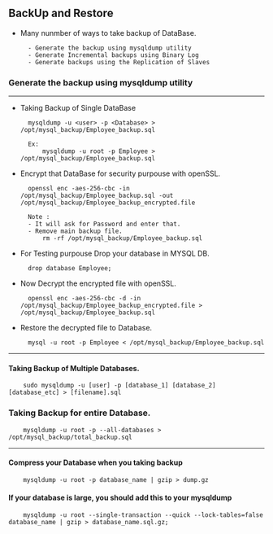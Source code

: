 ## BackUp and Restore

- Many nunmber of ways to take backup of DataBase.

        - Generate the backup using mysqldump utility
        - Generate Incremental backups using Binary Log
        - Generate backups using the Replication of Slaves
        
### Generate the backup using mysqldump utility
------

- Taking Backup of Single DataBase

        mysqldump -u <user> -p <Database> > /opt/mysql_backup/Employee_backup.sql
        
        Ex: 
            mysqldump -u root -p Employee > /opt/mysql_backup/Employee_backup.sql 
            
- Encrypt that DataBase for security purpouse with openSSL.
        
        openssl enc -aes-256-cbc -in /opt/mysql_backup/Employee_backup.sql -out /opt/mysql_backup/Employee_backup_encrypted.file

        Note : 
        - It will ask for Password and enter that. 
        - Remove main backup file.
            rm -rf /opt/mysql_backup/Employee_backup.sql
            
- For Testing purpouse Drop your database in MYSQL DB.
        
        drop database Employee;

- Now Decrypt the encrypted file with openSSL.

        openssl enc -aes-256-cbc -d -in  /opt/mysql_backup/Employee_backup_encrypted.file > /opt/mysql_backup/Employee_backup.sql
        
- Restore the decrypted file to Database.

        mysql -u root -p Employee < /opt/mysql_backup/Employee_backup.sql 
        
-----

#### Taking Backup of Multiple Databases.

        sudo mysqldump -u [user] -p [database_1] [database_2] [database_etc] > [filename].sql
    
### Taking Backup for entire Database.

        mysqldump -u root -p --all-databases > /opt/mysql_backup/total_backup.sql
        
-----

#### Compress your Database when you taking backup 


        mysqldump -u root -p database_name | gzip > dump.gz
        
        
#### If your database is large, you should add this to your mysqldump


        mysqldump -u root --single-transaction --quick --lock-tables=false database_name | gzip > database_name.sql.gz;

